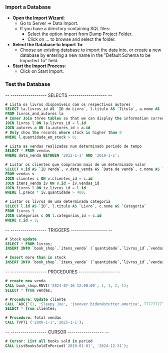 ### Import a Database

   - **Open the Import Wizard**:
       - Go to Server -> Data Import.
       - If you have a directory containing SQL files:
           - Select the option Import from Dump Project Folder.
           - Click on ... to browse and select the folder.
   - **Select the Database to Import To**:
       - Choose an existing database to import the data into, or create a new database by entering a new name in the "Default Schema to be Imported To" field.
   - **Start the Import Process**:
       - Click on Start Import.
    

### Test the Database

-- ------------------ SELECTS ------------------- --

~~~sql
# Lista os livros disponíveis com os respectivos autores
SELECT la.livros_id AS `ID do Livro`, l.titulo AS `Titulo`, a.nome AS `Nome do Autor` 
FROM livros_and_autores la
# Inner Join three tables so that we can display the information correctly
JOIN livros l ON la.livros_id = l.id 
JOIN autores a ON la.autores_id = a.id
# Only show the records where stock is higher than 0
WHERE l.quantidade_em_stock > 0;  
~~~

~~~sql
# Lista as vendas realizadas num determinado periodo de tempo
SELECT * FROM vendas 
WHERE data_venda BETWEEN '2012-1-1' AND '2019-1-1';
~~~

~~~sql
# Listar os clientes que compraram mais de um determinado valor
SELECT v.id AS `ID Venda`, v.data_venda AS `Data de venda`, c.nome AS `Nome Cliente`, l.titulo AS `Livro`, (iv.quantidade * l.preco) AS `Preço Total` 
FROM vendas v
JOIN clientes c ON v.clientes_id = c.id
JOIN itens_venda iv ON v.id = iv.vendas_id
JOIN livros l ON iv.livros_id = l.id
WHERE l.preco * iv.quantidade > 400;
~~~

~~~sql
# Listar os livros de uma determinada categoria
SELECT l.id AS `ID`, l.titulo AS `Livro`, c.nome AS `Categoria` 
FROM livros l
JOIN categorias c ON l.categorias_id = c.id
WHERE c.id = 2;
~~~

-- ------------------ TRIGGERS ------------------ --

~~~sql
# Stock update
SELECT * FROM livros;
INSERT INTO `book_shop`.`itens_venda` (`quantidade`,`livros_id`,`vendas_id`,`vendas_funcionarios_id`,`vendas_clientes_id`) VALUES (1,1,1,1,1);
~~~

~~~sql
# Insert more than in stock
INSERT INTO `book_shop`.`itens_venda` (`quantidade`,`livros_id`,`vendas_id`,`vendas_funcionarios_id`,`vendas_clientes_id`) VALUES (200,1,1,1,1);
~~~

-- ------------------ PROCEDURES ------------------ --

~~~sql
# create new venda
CALL book_shop.RNV1('2024-07-16 12:00:00', 1, 1, 2, 1);
SELECT * from vendas;
~~~

~~~sql
# Procedure: Update cliente
CALL `ADC1`(1, 'Sleepy Joe', 'joeover.biden@stutter.america', 777777777);
SELECT * from clientes;
~~~

~~~sql
# Procedure: Total vendas
CALL TVPT1 ('2000-1-1','2025-1-1');
~~~

-- ------------------ CURSOR ------------------ --

~~~sql
# Cursor: List all books sold in period
CALL ListBooksSoldInPeriod('2010-01-01', '2024-12-31');
~~~
